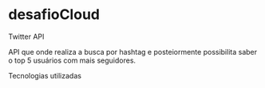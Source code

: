 # desafioCloud

Twitter API

API que onde realiza a busca por hashtag e posteiormente possibilita saber o top 5 usuários com mais seguidores.

Tecnologias utilizadas
